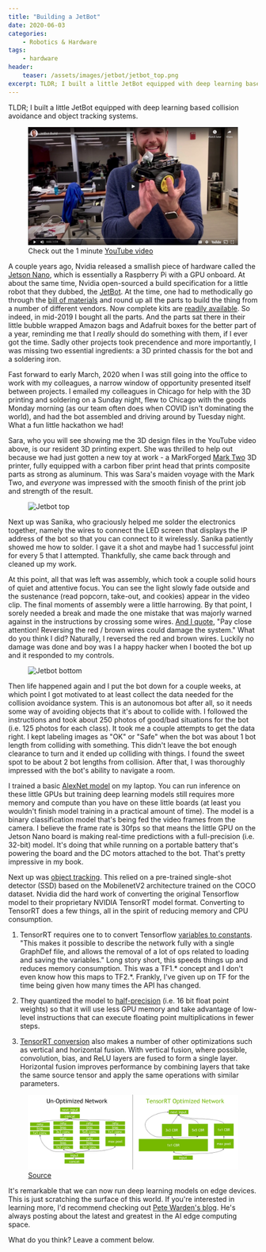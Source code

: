 ```yaml
---
title: "Building a JetBot"
date: 2020-06-03
categories:
    - Robotics & Hardware
tags:
    - hardware
header:
    teaser: /assets/images/jetbot/jetbot_top.png
excerpt: TLDR; I built a little JetBot equipped with deep learning based collision avoidance and object tracking systems.
---
```

TLDR; I built a little JetBot equipped with deep learning based collision avoidance and object tracking systems.

<figure class="align-center">
    <a href="https://www.youtube.com/watch?v=iqVKjye-J68" target="_blank">
        <img src="/assets/images/jetbot/youtube.png" alt="Youtube preview">
    </a>
    <figcaption>
        Check out the 1 minute <a href="https://www.youtube.com/watch?v=iqVKjye-J68" target="_blank">YouTube video</a>
    </figcaption>
</figure>

A couple years ago, Nvidia released a smallish piece of hardware called the <a href="https://developer.nvidia.com/embedded/jetson-nano-developer-kit" target="_blank">Jetson Nano</a>, which is essentially a Raspberry Pi with a GPU onboard. At about the same time, Nvidia open-sourced a build specification for a little robot that they dubbed, the <a href="https://github.com/NVIDIA-AI-IOT/jetbot" target="_blank">JetBot</a>. At the time, one had to methodically go through the <a href="https://github.com/NVIDIA-AI-IOT/jetbot/wiki/Bill-of-Materials" target="_blank">bill of materials</a> and round up all the parts to build the thing from a number of different vendors. Now complete kits are <a href="https://github.com/NVIDIA-AI-IOT/jetbot/wiki/Third-Party-Kits" target="_blank">readily available</a>. So indeed, in mid-2019 I bought all the parts. And the parts sat there in their little bubble wrapped Amazon bags and Adafruit boxes for the better part of a year, reminding me that I *really* should do something with them, if I ever got the time. Sadly other projects took precendence and more importantly, I was missing two essential ingredients: a 3D printed chassis for the bot and a soldering iron.

Fast forward to early March, 2020 when I was still going into the office to work with my colleagues, a narrow window of opportunity presented itself between projects. I emailed my colleagues in Chicago for help with the 3D printing and soldering on a Sunday night, flew to Chicago with the goods Monday morning (as our team often does when COVID isn't dominating the world), and had the bot assembled and driving around by Tuesday night. What a fun little hackathon we had!

Sara, who you will see showing me the 3D design files in the YouTube video above, is our resident 3D printing expert. She was thrilled to help out because we had just gotten a new toy at work - a MarkForged <a href="https://markforged.com/mark-two/" target="_blank">Mark Two</a> 3D printer, fully equipped with a carbon fiber print head that prints composite parts as strong as aluminum. This was Sara's maiden voyage with the Mark Two, and *everyone* was impressed with the smooth finish of the print job and strength of the result.

<figure class="align-center">
  <img src="/assets/images/jetbot/jetbot_top.png" alt="Jetbot top">
</figure>

Next up was Sanika, who graciously helped me solder the electronics together, namely the wires to connect the LED screen that displays the IP address of the bot so that you can connect to it wirelessly. Sanika patiently showed me how to solder. I gave it a shot and maybe had 1 successful joint for every 5 that I attempted. Thankfully, she came back through and cleaned up my work.

At this point, all that was left was assembly, which took a couple solid hours of quiet and attentive focus. You can see the light slowly fade outside and the sustenance (read popcorn, take-out, and cookies) appear in the video clip. The final moments of assembly were a little harrowing. By that point, I sorely needed a break and made the one mistake that was majorly warned against in the instructions by crossing some wires. <a href="https://github.com/NVIDIA-AI-IOT/jetbot/wiki/Hardware-Setup#step-11---wire-motor-driver-to-pioled-display" target="_blank">And I quote</a>, "Pay close attention! Reversing the red / brown wires could damage the system." What do you think I did? Naturally, I reversed the red and brown wires. Luckily no damage was done and boy was I a happy hacker when I booted the bot up and it responded to my controls.

<figure class="align-center">
  <img src="/assets/images/jetbot/jetbot_bottom.png" alt="Jetbot bottom">
</figure>

Then life happened again and I put the bot down for a couple weeks, at which point I got motivated to at least collect the data needed for the collision avoidance system. This is an autonomous bot after all, so it needs some way of avoiding objects that it's about to collide with. I followed the instructions and took about 250 photos of good/bad situations for the bot (i.e. 125 photos for each class). It took me a couple attempts to get the data right. I kept labeling images as "OK" or "Safe" when the bot was about 1 bot length from colliding with something. This didn't leave the bot enough clearance to turn and it ended up colliding with things. I found the sweet spot to be about 2 bot lengths from collision. After that, I was thoroughly impressed with the bot's ability to navigate a room.

I trained a basic <a href="https://github.com/NVIDIA-AI-IOT/jetbot/blob/master/notebooks/collision_avoidance/train_model.ipynb" target="_blank">AlexNet model</a> on my laptop. You can run inference on these little GPUs but training deep learning models still requires more memory and compute than you have on these little boards (at least you wouldn't finish model training in a practical amount of time). The model is a binary classification model that's being fed the video frames from the camera. I believe the frame rate is 30fps so that means the little GPU on the Jetson Nano board is making real-time predictions with a full-precision (i.e. 32-bit) model. It's doing that while running on a portable battery that's powering the board and the DC motors attached to the bot. That's pretty impressive in my book.

Next up was <a href="https://github.com/NVIDIA-AI-IOT/jetbot/blob/master/notebooks/object_following/live_demo.ipynb" target="_blank">object tracking</a>. This relied on a pre-trained single-shot detector (SSD) based on the MobilenetV2 architecture trained on the COCO dataset. Nvidia did the hard work of converting the original Tensorflow model to their proprietary NVIDIA TensorRT model format. Converting to TensorRT does a few things, all in the spirit of reducing memory and CPU consumption.

1. TensorRT requires one to to convert Tensorflow <a href="https://www.tensorflow.org/api_docs/python/tf/compat/v1/graph_util/convert_variables_to_constants?hl=pt-pt" target="_blank">variables to constants</a>. "This makes it possible to describe the network fully with a single GraphDef file, and allows the removal of a lot of ops related to loading and saving the variables." Long story short, this speeds things up and reduces memory consumption. This was a TF1.* concept and I don't even know how this maps to TF2.*. Frankly, I've given up on TF for the time being given how many times the API has changed.

2. They quantized the model to <a href="https://github.com/NVIDIA-AI-IOT/jetbot/blob/master/jetbot/ssd_tensorrt/ssd_tensorrt.py#L218" target="_blank">half-precision</a> (i.e. 16 bit float point weights) so that it will use less GPU memory and take advantage of low-level instructions that can execute floating point multiplications in fewer steps.

3. <a href="https://devblogs.nvidia.com/tensorrt-3-faster-tensorflow-inference/" target="_blank">TensorRT conversion</a> also makes a number of other optimizations such as vertical and horizontal fusion. With vertical fusion, where possible, convolution, bias, and ReLU layers are fused to form a single layer. Horizontal fusion improves performance by combining layers that take the same source tensor and apply the same operations with similar parameters.

<figure class="align-center">
  <img src="/assets/images/jetbot/tensorrt_graph.png" alt="TensorRT graph">
  <figcaption><a href="https://devblogs.nvidia.com/tensorrt-3-faster-tensorflow-inference/" target="_blank">Source</a></figcaption>
</figure>

It's remarkable that we can now run deep learning models on edge devices. This is just scratching the surface of this world. If you're interested in learning more, I'd recommend checking out <a href="https://petewarden.com/2020/05/02/quantization-screencast/" target="_blank">Pete Warden's blog</a>. He's always posting about the latest and greatest in the AI edge computing space.

What do you think? Leave a comment below.

